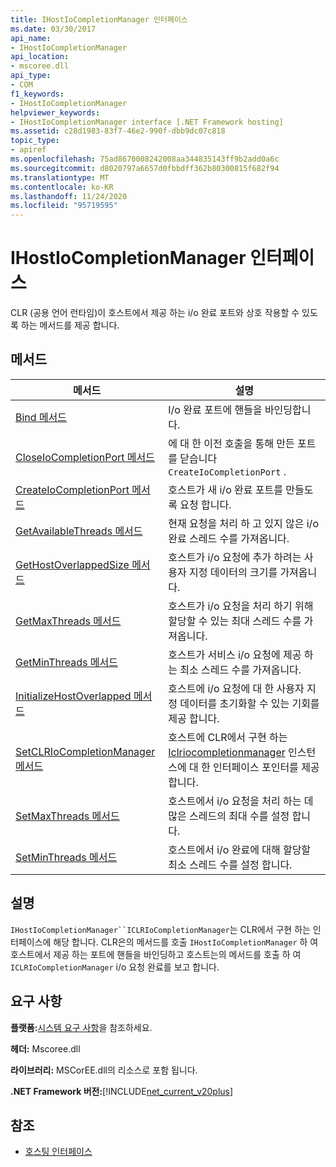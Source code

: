 ```yaml
---
title: IHostIoCompletionManager 인터페이스
ms.date: 03/30/2017
api_name:
- IHostIoCompletionManager
api_location:
- mscoree.dll
api_type:
- COM
f1_keywords:
- IHostIoCompletionManager
helpviewer_keywords:
- IHostIoCompletionManager interface [.NET Framework hosting]
ms.assetid: c28d1983-83f7-46e2-990f-dbb9dc07c818
topic_type:
- apiref
ms.openlocfilehash: 75ad8670008242008aa344835143ff9b2add0a6c
ms.sourcegitcommit: d8020797a6657d0fbbdff362b80300815f682f94
ms.translationtype: MT
ms.contentlocale: ko-KR
ms.lasthandoff: 11/24/2020
ms.locfileid: "95719595"
---
```

# <a name="ihostiocompletionmanager-interface"></a>IHostIoCompletionManager 인터페이스

CLR (공용 언어 런타임)이 호스트에서 제공 하는 i/o 완료 포트와 상호 작용할 수 있도록 하는 메서드를 제공 합니다.  
  
## <a name="methods"></a>메서드  
  
|메서드|설명|  
|------------|-----------------|  
|[Bind 메서드](ihostiocompletionmanager-bind-method.md)|I/o 완료 포트에 핸들을 바인딩합니다.|  
|[CloseIoCompletionPort 메서드](ihostiocompletionmanager-closeiocompletionport-method.md)|에 대 한 이전 호출을 통해 만든 포트를 닫습니다 `CreateIoCompletionPort` .|  
|[CreateIoCompletionPort 메서드](ihostiocompletionmanager-createiocompletionport-method.md)|호스트가 새 i/o 완료 포트를 만들도록 요청 합니다.|  
|[GetAvailableThreads 메서드](ihostiocompletionmanager-getavailablethreads-method.md)|현재 요청을 처리 하 고 있지 않은 i/o 완료 스레드 수를 가져옵니다.|  
|[GetHostOverlappedSize 메서드](ihostiocompletionmanager-gethostoverlappedsize-method.md)|호스트가 i/o 요청에 추가 하려는 사용자 지정 데이터의 크기를 가져옵니다.|  
|[GetMaxThreads 메서드](ihostiocompletionmanager-getmaxthreads-method.md)|호스트가 i/o 요청을 처리 하기 위해 할당할 수 있는 최대 스레드 수를 가져옵니다.|  
|[GetMinThreads 메서드](ihostiocompletionmanager-getminthreads-method.md)|호스트가 서비스 i/o 요청에 제공 하는 최소 스레드 수를 가져옵니다.|  
|[InitializeHostOverlapped 메서드](ihostiocompletionmanager-initializehostoverlapped-method.md)|호스트에 i/o 요청에 대 한 사용자 지정 데이터를 초기화할 수 있는 기회를 제공 합니다.|  
|[SetCLRIoCompletionManager 메서드](ihostiocompletionmanager-setclriocompletionmanager-method.md)|호스트에 CLR에서 구현 하는 [Iclriocompletionmanager](iclriocompletionmanager-interface.md) 인스턴스에 대 한 인터페이스 포인터를 제공 합니다.|  
|[SetMaxThreads 메서드](ihostiocompletionmanager-setmaxthreads-method.md)|호스트에서 i/o 요청을 처리 하는 데 많은 스레드의 최대 수를 설정 합니다.|  
|[SetMinThreads 메서드](ihostiocompletionmanager-setminthreads-method.md)|호스트에서 i/o 완료에 대해 할당할 최소 스레드 수를 설정 합니다.|  
  
## <a name="remarks"></a>설명  

 `IHostIoCompletionManager``ICLRIoCompletionManager`는 CLR에서 구현 하는 인터페이스에 해당 합니다. CLR은의 메서드를 호출 `IHostIoCompletionManager` 하 여 호스트에서 제공 하는 포트에 핸들을 바인딩하고 호스트는의 메서드를 호출 하 여 `ICLRIoCompletionManager` i/o 요청 완료를 보고 합니다.  
  
## <a name="requirements"></a>요구 사항  

 **플랫폼:**[시스템 요구 사항](../../get-started/system-requirements.md)을 참조하세요.  
  
 **헤더:** Mscoree.dll  
  
 **라이브러리:** MSCorEE.dll의 리소스로 포함 됩니다.  
  
 **.NET Framework 버전:**[!INCLUDE[net_current_v20plus](../../../../includes/net-current-v20plus-md.md)]  
  
## <a name="see-also"></a>참조

- [호스팅 인터페이스](hosting-interfaces.md)
